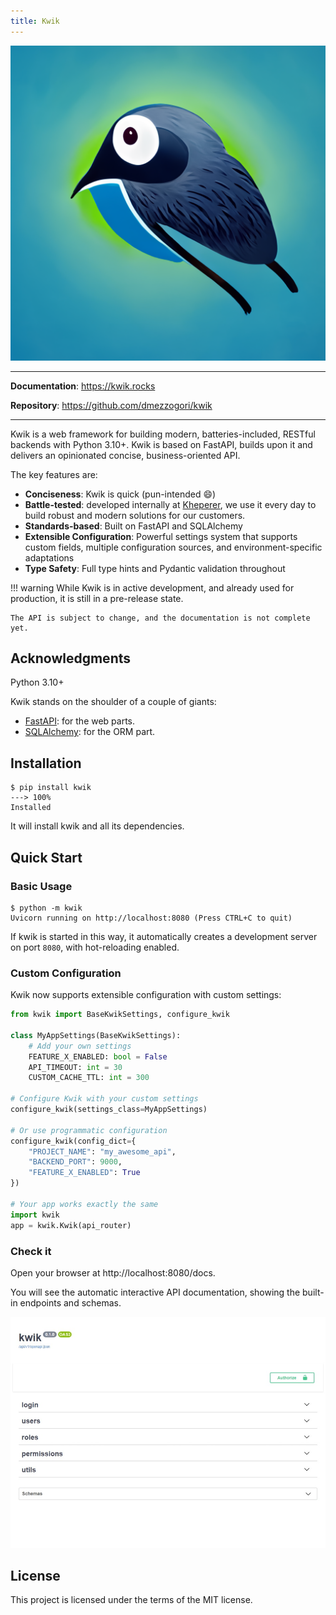 ```yaml
---
title: Kwik
---
```


![Logo](/img/logo.png)

---

**Documentation**: https://kwik.rocks

**Repository**: https://github.com/dmezzogori/kwik

---

Kwik is a web framework for building modern, batteries-included, RESTful backends with Python 3.10+.
  Kwik is based on FastAPI, builds upon it and delivers an opinionated concise, business-oriented API.

The key features are:

* **Conciseness**: Kwik is quick (pun-intended :smile:)
* **Battle-tested**: developed internally at [Kheperer](https://kheperer.it), we use it every day to build robust and modern solutions for our customers.
* **Standards-based**: Built on FastAPI and SQLAlchemy
* **Extensible Configuration**: Powerful settings system that supports custom fields, multiple configuration sources, and environment-specific adaptations
* **Type Safety**: Full type hints and Pydantic validation throughout

!!! warning
    While Kwik is in active development, and already used for production, it is still in a pre-release state.
    
    The API is subject to change, and the documentation is not complete yet.



## Acknowledgments

Python 3.10+

Kwik stands on the shoulder of a couple of giants:

* [FastAPI](https://fastapi.tiangolo.com/): for the web parts.
* [SQLAlchemy](https://www.sqlalchemy.org/): for the ORM part.

## Installation

<div class="termy">

```console
$ pip install kwik
---> 100%
Installed
```

</div>

It will install kwik and all its dependencies.

## Quick Start

### Basic Usage

<div class="termy">

```console
$ python -m kwik
Uvicorn running on http://localhost:8080 (Press CTRL+C to quit)
```

</div>

If kwik is started in this way, it automatically creates a development server on port `8080`, with hot-reloading enabled.

### Custom Configuration

Kwik now supports extensible configuration with custom settings:

```python
from kwik import BaseKwikSettings, configure_kwik

class MyAppSettings(BaseKwikSettings):
    # Add your own settings
    FEATURE_X_ENABLED: bool = False
    API_TIMEOUT: int = 30
    CUSTOM_CACHE_TTL: int = 300

# Configure Kwik with your custom settings
configure_kwik(settings_class=MyAppSettings)

# Or use programmatic configuration
configure_kwik(config_dict={
    "PROJECT_NAME": "my_awesome_api",
    "BACKEND_PORT": 9000,
    "FEATURE_X_ENABLED": True
})

# Your app works exactly the same
import kwik
app = kwik.Kwik(api_router)
```


### Check it

Open your browser at http://localhost:8080/docs.

You will see the automatic interactive API documentation, showing the built-in endpoints and schemas.

![OpenAPI](img/openapi.jpeg)



## License

This project is licensed under the terms of the MIT license.
